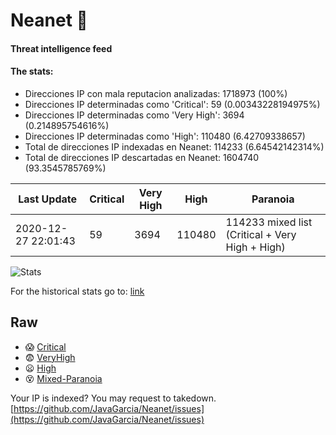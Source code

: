 # Neanet :hocho:
#### Threat intelligence feed
#### The stats:

- Direcciones IP con mala reputacion analizadas: 1718973 (100%)
- Direcciones IP determinadas como 'Critical':  59 (0.00343228194975%)
- Direcciones IP determinadas como 'Very High':  3694 (0.214895754616%)
- Direcciones IP determinadas como 'High':  110480 (6.42709338657)
- Total de direcciones IP indexadas en Neanet:  114233 (6.64542142314%)
- Total de direcciones IP descartadas en Neanet:  1604740 (93.3545785769%)

| Last Update | Critical | Very High | High | Paranoia |
| --- | --- | --- | --- | --- |
| 2020-12-27 22:01:43 | 59 | 3694 | 110480 | 114233 mixed list (Critical + Very High + High)|

![Stats](https://docs.google.com/spreadsheets/d/e/2PACX-1vSnaNMIXVabIpDJjufMlzH7poXnshF3mgd8Is1g9ytUEzVsP5my4Trn8f-xkoLLQ38xpL3HtmUexLo6/pubchart?oid=501124687&format=image)

For the historical stats go to: [link](/stats.csv)
## Raw
- :scream: [Critical](https://raw.githubusercontent.com/JavaGarcia/Neanet/master/blacklists/neanet_critical.txt)
- :fearful: [VeryHigh](https://raw.githubusercontent.com/JavaGarcia/Neanet/master/blacklists/neanet_veryHigh.txtt)
- :frowning: [High](https://raw.githubusercontent.com/JavaGarcia/Neanet/master/blacklists/neanet_high.txt)
- :dizzy_face: [Mixed-Paranoia](https://raw.githubusercontent.com/JavaGarcia/Neanet/master/blacklists/neanet_all.txt)


Your IP is indexed? You may request to takedown. [https://github.com/JavaGarcia/Neanet/issues](https://github.com/JavaGarcia/Neanet/issues)














































































































































































































































































































































































































































































































































































































































































































































































































































































































































































































































































































































































































































































































































































































































































































































































































































































































































































































































































































































































































































































































































































































































































































































































































































































































































































































































































































































































































































































































































































































































































































































































































